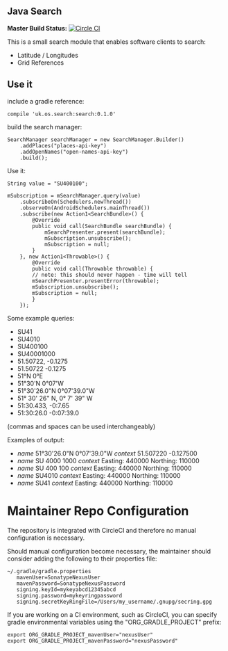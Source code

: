 ## Java Search ##

**Master Build Status:** [![Circle CI](https://circleci.com/gh/OrdnanceSurvey/search-jvm/tree/master.svg?style=svg)](https://circleci.com/gh/OrdnanceSurvey/search-jvm/tree/master)

This is a small search module that enables software clients to search:

* Latitude / Longitudes
* Grid References

## Use it ##

include a gradle reference:

    compile 'uk.os.search:search:0.1.0'

build the search manager:

    SearchManager searchManager = new SearchManager.Builder()
        .addPlaces("places-api-key")
        .addOpenNames("open-names-api-key")
        .build();

Use it:

    String value = "SU400100";

    mSubscription = mSearchManager.query(value)
        .subscribeOn(Schedulers.newThread())
        .observeOn(AndroidSchedulers.mainThread())
        .subscribe(new Action1<SearchBundle>() {
            @Override
            public void call(SearchBundle searchBundle) {
                mSearchPresenter.present(searchBundle);
                mSubscription.unsubscribe();
                mSubscription = null;
            }
        }, new Action1<Throwable>() {
            @Override
            public void call(Throwable throwable) {
            // note: this should never happen - time will tell
            mSearchPresenter.presentError(throwable);
            mSubscription.unsubscribe();
            mSubscription = null;
            }
        });


Some example queries:

* SU41
* SU4010
* SU400100
* SU40001000
* 51.50722, -0.1275
* 51.50722 -0.1275
* 51°N 0°E
* 51°30'N 0°07'W
* 51°30'26.0"N 0°07'39.0"W
* 51° 30' 26" N, 0° 7' 39" W
* 51:30.433, -0:7.65
* 51:30:26.0 -0:07:39.0

(commas and spaces can be used interchangeably)

Examples of output:

 * *name* 51°30'26.0"N 0°07'39.0"W *context* 51.507220 -0.127500
 * *name* SU 4000 1000 *context* Easting: 440000  Northing: 110000
 * *name* SU 400 100 *context* Easting: 440000  Northing: 110000
 * *name* SU4010 *context* Easting: 440000  Northing: 110000
 * *name* SU41 *context* Easting: 440000  Northing: 110000


# Maintainer Repo Configuration #
The repository is integrated with CircleCI and therefore no manual
configuration is necessary.

Should manual configuration become necessary, the maintainer should consider
adding the following to their properties file:

    ~/.gradle/gradle.properties
       mavenUser=SonatypeNexusUser
       mavenPassword=SonatypeNexusPassword
       signing.keyId=mykeyabcd12345abcd
       signing.password=mykeyringpassword
       signing.secretKeyRingFile=/Users/my_username/.gnupg/secring.gpg       


If you are working on a CI environment, such as CircleCI, you can specify
gradle environmental variables using the "ORG_GRADLE_PROJECT" prefix:

    export ORG_GRADLE_PROJECT_mavenUser="nexusUser"
    export ORG_GRADLE_PROJECT_mavenPassword="nexusPassword"
